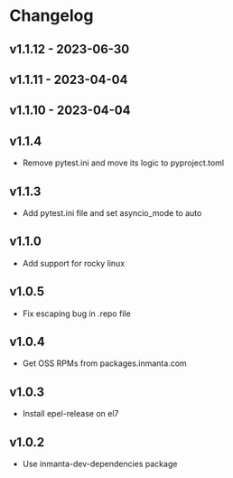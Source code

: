# Changelog

## v1.1.12 - 2023-06-30


## v1.1.11 - 2023-04-04


## v1.1.10 - 2023-04-04


## v1.1.4
- Remove pytest.ini and move its logic to pyproject.toml

## v1.1.3
- Add pytest.ini file and set asyncio_mode to auto

## v1.1.0
- Add support for rocky linux

## v1.0.5
- Fix escaping bug in .repo file

## v1.0.4
- Get OSS RPMs from packages.inmanta.com

## v1.0.3
- Install epel-release on el7

## v1.0.2
- Use inmanta-dev-dependencies package
